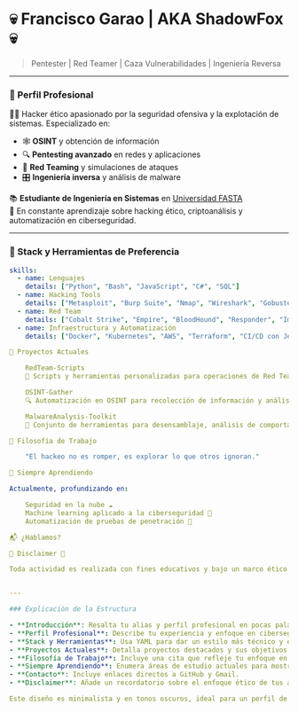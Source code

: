 # 💀 Francisco Garao | AKA ShadowFox 💀

> Pentester | Red Teamer | Caza Vulnerabilidades | Ingeniería Reversa

---

### 💼 Perfil Profesional

🕵️‍♂️ Hacker ético apasionado por la seguridad ofensiva y la explotación de sistemas. Especializado en:
- 🕸️ **OSINT** y obtención de información
- 🔍 **Pentesting avanzado** en redes y aplicaciones
- 🔧 **Red Teaming** y simulaciones de ataques
- 🎛️ **Ingeniería inversa** y análisis de malware

📚 **Estudiante de Ingeniería en Sistemas** en [Universidad FASTA](https://ufasta.edu.ar)  
🧠 En constante aprendizaje sobre hacking ético, criptoanálisis y automatización en ciberseguridad.

---

### 🔧 Stack y Herramientas de Preferencia

```yaml
skills:
  - name: Lenguajes
    details: ["Python", "Bash", "JavaScript", "C#", "SQL"]
  - name: Hacking Tools
    details: ["Metasploit", "Burp Suite", "Nmap", "Wireshark", "Gobuster", "Aircrack-ng"]
  - name: Red Team
    details: ["Cobalt Strike", "Empire", "BloodHound", "Responder", "Impacket"]
  - name: Infraestructura y Automatización
    details: ["Docker", "Kubernetes", "AWS", "Terraform", "CI/CD con Jenkins"]

📂 Proyectos Actuales

    RedTeam-Scripts
    🔗 Scripts y herramientas personalizadas para operaciones de Red Team.

    OSINT-Gather
    🔍 Automatización en OSINT para recolección de información y análisis en tiempo real.

    MalwareAnalysis-Toolkit
    🦠 Conjunto de herramientas para desensamblaje, análisis de comportamiento y detección de malware.

📜 Filosofía de Trabajo

    "El hackeo no es romper, es explorar lo que otros ignoran."

🚀 Siempre Aprendiendo

Actualmente, profundizando en:

    Seguridad en la nube ☁️
    Machine learning aplicado a la ciberseguridad 🤖
    Automatización de pruebas de penetración 🔄

📬 ¿Hablamos?

🚨 Disclaimer 🚨

Toda actividad es realizada con fines educativos y bajo un marco ético.


---

### Explicación de la Estructura

- **Introducción**: Resalta tu alias y perfil profesional en pocas palabras.
- **Perfil Profesional**: Describe tu experiencia y enfoque en ciberseguridad ofensiva.
- **Stack y Herramientas**: Usa YAML para dar un estilo más técnico y estructurado.
- **Proyectos Actuales**: Detalla proyectos destacados y sus objetivos.
- **Filosofía de Trabajo**: Incluye una cita que refleje tu enfoque en hacking ético.
- **Siempre Aprendiendo**: Enumera áreas de estudio actuales para mostrar crecimiento.
- **Contacto**: Incluye enlaces directos a GitHub y Gmail.
- **Disclaimer**: Añade un recordatorio sobre el enfoque ético de tus actividades.

Este diseño es minimalista y en tonos oscuros, ideal para un perfil de hacker ético profesional.
